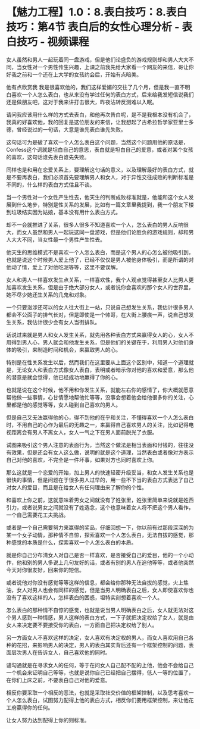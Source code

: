 # 【魅力工程】1.0：8.表白技巧：8.表白技巧：第4节 表白后的女性心理分析 - 表白技巧 - 视频课程

女人虽然和男人一起玩着同一盘游戏，但是他们论盛负的游戏规则却和男人大大不同，当女性对一个男性传生兴趣，上课之前我先给大家看一个网友的来信，哥让你好我之前和一个还在上大学的女孩约会后，开始有点暗美。

他有点欣赏我 我是很喜欢他的，我们这样爱媚的交往了几个月，但是我一直不明白喜欢一个人怎么表白，也从来没有学过任何的表白方式，后来给我发短信说我们还是做朋友吧，这对于我来讲打击很大，昨夜沾转反测难以入眠。

请问我应该用什么样的方式去表白，和他再次告白呢，是不是我根本没有机会了，我真的好喜欢他，我的回复是这位朋友的来信，让我想起了古希拉哲学家亚里士多德，曾经说过的一句话，大意是谁先表白谁先失败。

这句话可为是破了喜欢一个人怎么表白这个问题，当然这个问题用他的原话是，Confess这个词就是坦白自己的意思，表白就是坦白自己的爱意，或者对某个女孩的喜欢，这句话谁先表白谁先失败。

同样也是和用在恋爱关系上，要理解这句话的意义，以及理解最好的表白方式，就是不要再表白，我们必须首先要理解男人和女人，对于异性交往成败的判断标准是不同的，什么样的表白方式估且不谈。

当一个男性对一个女性产生性去，他天生的判断成败标准就是，他能和这个女人发展到什么地步，特别是性关系的发展，比如有一篇文章里我提到，我一个朋友下楼到垃圾结实因为姑娘，基本没有用什么表白方式。

却不一会就推进了关系，很多人很多不知道喜欢一个人，怎么表白的男人反响很大，而女人虽然和男人一起玩这同一盘游戏，但是他们论胜负的游戏规则，却和男人大大不同，当女性最一个男性产生性去。

他天生的思维模式不是喜欢一个人怎么表白，而是这个男人的心怎么被他吸引到，也就是说这个时候男人爱上他了，已经不仅仅是男人被他身体吸引，而是所谓的对他动了情，爱上了对他吃泥等等，这里不要误解。

女人和男人一样喜欢发生点关系，一样喜欢性，我个人观点觉得甚至女人比男人更加喜欢发生关系，但是由于绝大部分女人，或者说你会喜欢的那个女人的世界里，她不尽少她还生关系的几鬼和对象。

一个只要滋涉还可以的女人往大街上一站，只说自己想发生关系，我估计很多男人都会不公面子的排气长对，但是即使是一个帅哥，在大街上腰痕一声，说自己想发生关系，我估计很少会有女人当街排队。

话说过来就是男人和女人发生关系，就先用各种表白方式来赢得女人的心，女人不用得到男人心，男人就会和他发生关系，但是他们的关键在于，利用男人对他们身体的吸引，来制造时间和机会，来赢取男人的心。

特别是在性关系发生以后，然而我们在这里要从上面这个区别中，知道一个道理就是，无论女人和表白方式像女人表白，表明或者暗示你对他的喜欢和爱意，那么他的潜意是就会觉得，他已经成功地赢得了你的心。

也就是说在这个时候，他不用和你发生关系，就能左右你的感情了，你大概就愿意帮他做一些事情，心甘情愿地帮他忙等等，没事会想着他会给他很多你的关注，心里都是他的感觉等等，女人碰到自己喜欢的男人。

但是自己又无法赢得他的心，得不到他的在乎和关注，不懂得喜欢一个人怎么表白时，不用自己的心作为最后的无趣之一，来赢得自己喜欢男人的关注，比如记得电视距离会有男人不离女人，女人一气之下在男人面前脱光了衣服。

试图来吸引这个男人注意的表面行为，当然这个做法是相当表面和付钱的，往往没有效果，但是还会有女人这么做，说明的就是这个道理，当然表白或者像对方表示自己对他的喜欢，不完全是一件坏事，如果对方也同时喜欢上你。

那么这就是一个恋爱的开始，加上男人的快速轻密升级妥当，和女人发生关系也是很快的事情，但是问题在于很多男人过早的，用一些不下当的表白方式表达了自己对女人的爱目，而且是在给女人有任何理由来了解你的个性。

和喜欢上你之前，这就意味着男女之间就没有了姓张里，姓张里简单来说就是姓西引力，或者说男女之间就没有了姓选念，这个也意味着女人将不把这个男人看作，一个自己需要花工夫挑战。

或者是一个自己需要努力来赢得的奖品，仔细回想一下，你以前有过那段深深的为某一个女子动情，那种情不自惊，探索喜欢一个人怎么表白，无法自拔的感觉，那种感觉的本质是什么，探索喜欢一个人怎么表白的本质。

就是你自己分布清女人对自己是否一样喜欢，是否接受自己的爱目，他的一个小动作，他和别的男人多说上几句友好的话，或者有别的男人在追他等等，或者他突然今天对你很友好，回来你的短信。

或者说他对你没有感觉等等这样的信息，都会给你那种无法自拔的感觉，火上焦油，女人对男人也会有同样的感觉，但是当男人明确表白之后，女人即使喜欢你也没有了喜欢这样的人，怎样表白的困惑，坦特实刻想着喜欢一个人。

怎么表白的那种情不自惊的感觉，也就是说当男人明确表白之后，女人就无法对这个男人感到一种情感，男人这样的表白方式，一下子就把决定权给了女人，就是由女人来决定要不要接受你的表白，一方面自己把决定权给了别人。

另一方面女人不喜欢这样的决定，女人喜欢有决定权的男人，而女人喜欢用自己各种的花招，来影响男人的决定，男人的表白其实背后还有一个框架控制的问题，表面层次男人在告诉女人，自己喜欢他的同时。

谴勾通就是在寻求女人的任何，等于在问女人自己配不配的上他，他会不会给自己一个机会来证明自己等等，也就是说你自己已经把自己摆得，低人一等的位置了，在你们上床之前，不要表白自己对他的爱意。

相反你要采取一个相反的恶法，也就是采取社交价值的框架控制，以及思考喜欢一个人怎么表白，试图努力配得上他的表白方式，相反你们要用框架控制，来让他花工府贏得你的任何。

让女人努力达到配得上你的则标准。